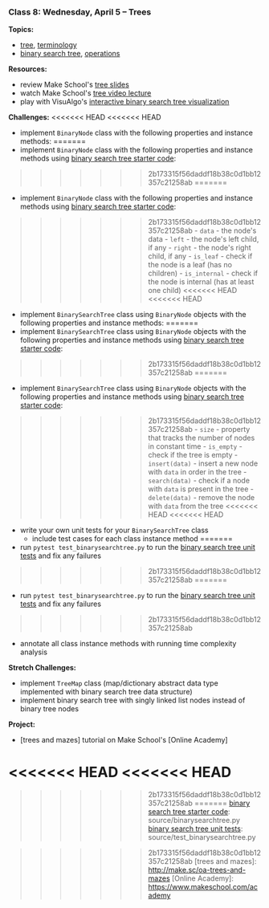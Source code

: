 ### Class 8: Wednesday, April 5 – Trees

**Topics:**
- [tree], [terminology]
- [binary search tree], [operations][bst operations]

**Resources:**
- review Make School's [tree slides]
- watch Make School's [tree video lecture]
- play with VisuAlgo's [interactive binary search tree visualization][visualgo bst]

**Challenges:**
<<<<<<< HEAD
<<<<<<< HEAD
- implement `BinaryNode` class with the following properties and instance methods:
=======
- implement `BinaryNode` class with the following properties and instance methods using [binary search tree starter code]:
>>>>>>> 2b173315f56daddf18b38c0d1bb12357c21258ab
=======
- implement `BinaryNode` class with the following properties and instance methods using [binary search tree starter code]:
>>>>>>> 2b173315f56daddf18b38c0d1bb12357c21258ab
    - `data` - the node's data
    - `left` - the node's left child, if any
    - `right` - the node's right child, if any
    - `is_leaf` - check if the node is a leaf (has no children)
    - `is_internal` - check if the node is internal (has at least one child)
<<<<<<< HEAD
<<<<<<< HEAD
- implement `BinarySearchTree` class using `BinaryNode` objects with the following properties and instance methods:
=======
- implement `BinarySearchTree` class using `BinaryNode` objects with the following properties and instance methods using [binary search tree starter code]:
>>>>>>> 2b173315f56daddf18b38c0d1bb12357c21258ab
=======
- implement `BinarySearchTree` class using `BinaryNode` objects with the following properties and instance methods using [binary search tree starter code]:
>>>>>>> 2b173315f56daddf18b38c0d1bb12357c21258ab
    - `size` - property that tracks the number of nodes in constant time
    - `is_empty` - check if the tree is empty
    - `insert(data)` - insert a new node with `data` in order in the tree
    - `search(data)` - check if a node with `data` is present in the tree
    - `delete(data)` - remove the node with `data` from the tree
<<<<<<< HEAD
<<<<<<< HEAD
- write your own unit tests for your `BinarySearchTree` class
    - include test cases for each class instance method
=======
- run `pytest test_binarysearchtree.py` to run the [binary search tree unit tests] and fix any failures
>>>>>>> 2b173315f56daddf18b38c0d1bb12357c21258ab
=======
- run `pytest test_binarysearchtree.py` to run the [binary search tree unit tests] and fix any failures
>>>>>>> 2b173315f56daddf18b38c0d1bb12357c21258ab
- annotate all class instance methods with running time complexity analysis

**Stretch Challenges:**
- implement `TreeMap` class (map/dictionary abstract data type implemented with binary search tree data structure)
- implement binary search tree with singly linked list nodes instead of binary tree nodes

**Project:**
- [trees and mazes] tutorial on Make School's [Online Academy]

[tree]: https://en.wikipedia.org/wiki/Tree_(data_structure)
[terminology]: https://en.wikipedia.org/wiki/Tree_(data_structure)#Terminology_used_in_trees
[binary search tree]: https://en.wikipedia.org/wiki/Binary_search_tree
[bst operations]: https://en.wikipedia.org/wiki/Binary_search_tree#Operations

[tree slides]: slides/Trees.pdf
[tree video lecture]: https://www.youtube.com/watch?v=Yr3y78d2KYI
[visualgo bst]: https://visualgo.net/bst

<<<<<<< HEAD
<<<<<<< HEAD
=======
[binary search tree starter code]: source/binarysearchtree.py
[binary search tree unit tests]: source/test_binarysearchtree.py

>>>>>>> 2b173315f56daddf18b38c0d1bb12357c21258ab
=======
[binary search tree starter code]: source/binarysearchtree.py
[binary search tree unit tests]: source/test_binarysearchtree.py

>>>>>>> 2b173315f56daddf18b38c0d1bb12357c21258ab
[trees and mazes]: http://make.sc/oa-trees-and-mazes
[Online Academy]: https://www.makeschool.com/academy
